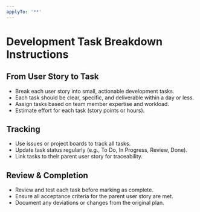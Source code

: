 ```yaml
---
applyTo: '**'
---
```

# Development Task Breakdown Instructions

## From User Story to Task
- Break each user story into small, actionable development tasks.
- Each task should be clear, specific, and deliverable within a day or less.
- Assign tasks based on team member expertise and workload.
- Estimate effort for each task (story points or hours).

## Tracking
- Use issues or project boards to track all tasks.
- Update task status regularly (e.g., To Do, In Progress, Review, Done).
- Link tasks to their parent user story for traceability.

## Review & Completion
- Review and test each task before marking as complete.
- Ensure all acceptance criteria for the parent user story are met.
- Document any deviations or changes from the original plan.
